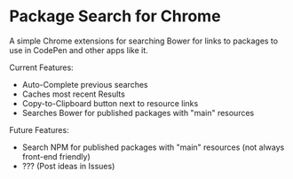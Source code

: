 # Package Search for Chrome

A simple Chrome extensions for searching Bower for links to packages to use in CodePen and other apps like it.


Current Features:

- Auto-Complete previous searches
- Caches most recent Results
- Copy-to-Clipboard button next to resource links
- Searches Bower for published packages with "main" resources


Future Features:

- Search NPM for published packages with "main" resources (not always front-end friendly)
- ??? (Post ideas in Issues)
